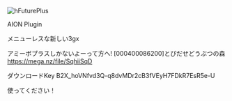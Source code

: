 ![hFuturePlus](https://user-images.githubusercontent.com/77876989/128638499-41583986-1e61-4ccc-aa05-3cc440450143.png)

AION Plugin

メニューレスな新しい3gx

アミーボプラスしかないよーって方へ!
[000400086200]とびだせどうぶつの森
https://mega.nz/file/SqhiiSqD

ダウンロードKey
B2X_hoVNfvd3Q-q8dvMDr2cB3fVEyH7FDkR7EsR5e-U

使ってください！
